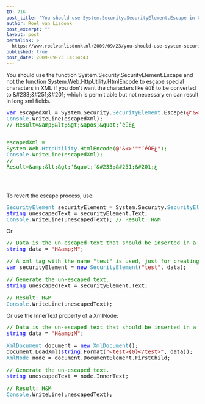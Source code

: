 ```yaml
---
ID: 716
post_title: 'You should use System.Security.SecurityElement.Escape in C# to escape special characters in XML and not System.Web.HttpUtility.HtmlEncode'
author: Roel van Lisdonk
post_excerpt: ""
layout: post
permalink: >
  https://www.roelvanlisdonk.nl/2009/09/23/you-should-use-system-security-securityelement-escape-in-c-to-escape-special-characters-in-xml-and-not-system-web-httputility-htmlencode/
published: true
post_date: 2009-09-23 14:14:43
---
```

<p>You should use the function System.Security.SecurityElement.Escape and not the function System.Web.HttpUtility.HtmlEncode to escape special characters in XML if you don’t want the characters like éûÉ to be converted to &amp;#233;&amp;#251;&amp;#201; which is permit able but not necessary en can result in long xml fields.</p>  <pre class="code"><span style="color: blue">var </span>escapedXml = System.Security.<span style="color: #2b91af">SecurityElement</span>.Escape(<span style="color: #a31515">@&quot;&amp;&lt;&gt;'&quot;&quot;’éûÉغ&quot;</span>);
<span style="color: #2b91af">Console</span>.WriteLine(escapedXml);
<span style="color: green">// Result=&amp;amp;&amp;lt;&amp;gt;&amp;apos;&amp;quot;’éûÉغ

</span>escapedXml = System.Web.<span style="color: #2b91af">HttpUtility</span>.HtmlEncode(<span style="color: #a31515">@&quot;&amp;&lt;&gt;'&quot;&quot;’éûÉغ&quot;</span>);
<span style="color: #2b91af">Console</span>.WriteLine(escapedXml);
<span style="color: green">// Result=&amp;amp;&amp;lt;&amp;gt;'&amp;quot;’&amp;#233;&amp;#251;&amp;#201;غ</span></pre>

<p>
  <br /></p>

<p>To revert the escape process, use:</p>

<pre class="code"><span style="color: #2b91af">SecurityElement </span>securityElement = System.Security.<span style="color: #2b91af">SecurityElement</span>.FromString(<span style="color: #a31515">&quot;&lt;test&gt;H&amp;amp;M&lt;/test&gt;&quot;</span>);
<span style="color: blue">string </span>unescapedText = securityElement.Text;
<span style="color: #2b91af">Console</span>.WriteLine(unescapedText); <span style="color: green">// Result: H&amp;M
</span></pre>

<p>Or</p>

<pre class="code"><span style="color: green">// Data is the un-escaped text that should be inserted in a XML tag.
</span><span style="color: blue">string </span>data = <span style="color: #a31515">&quot;H&amp;amp;M&quot;</span>;

<span style="color: green">// A xml tag with the name &quot;test&quot; is used, just for creating the SecurityElement.
</span><span style="color: blue">var </span>securityElement = <span style="color: blue">new </span><span style="color: #2b91af">SecurityElement</span>(<span style="color: #a31515">&quot;test&quot;</span>, data);

<span style="color: green">// Generate the un-escaped text.
</span><span style="color: blue">string </span>unescapedText = securityElement.Text;

<span style="color: green">// Result: H&amp;M
</span><span style="color: #2b91af">Console</span>.WriteLine(unescapedText);</pre>

<p>Or use the InnerText property of a XmlNode:</p>

<pre class="code"><span style="color: green">// Data is the un-escaped text that should be inserted in a XML tag.
</span><span style="color: blue">string </span>data = <span style="color: #a31515">&quot;H&amp;amp;M&quot;</span>;
 
<span style="color: #2b91af">XmlDocument </span>document = <span style="color: blue">new </span><span style="color: #2b91af">XmlDocument</span>();
document.LoadXml(<span style="color: blue">string</span>.Format(<span style="color: #a31515">&quot;&lt;test&gt;{0}&lt;/test&gt;&quot;</span>, data));
<span style="color: #2b91af">XmlNode </span>node = document.DocumentElement.FirstChild;

<span style="color: green">// Generate the un-escaped text.
</span><span style="color: blue">string </span>unescapedText = node.InnerText;

<span style="color: green">// Result: H&amp;M
</span><span style="color: #2b91af">Console</span>.WriteLine(unescapedText);</pre>